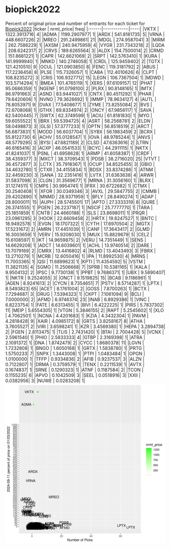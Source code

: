 # biopick2022
Percent of original price and number of entrants for each ticket for [Biopick2022](https://twitter.com/hashtag/Biopick2022)
|ticker |   nrml_price| freq|
|:------|------------:|----:|
|VKTX   | 1322.3913716|    4|
|ADMA   | 1199.2907977|    1|
|ARDX   |  541.8181735|    5|
|VRNA   |  448.6607226|    2|
|MREO   |  291.2499861|   21|
|MDGL   |  274.9587041|    3|
|MIRM   |  262.7586229|    1|
|AXSM   |  240.9475959|    4|
|VYGR   |  231.7343218|    2|
|LQDA   |  208.6242317|    2|
|CRVS   |  189.6265564|    3|
|ALDX   |  154.7500014|    2|
|CRMD   |  151.8681221|    1|
|CAPR   |  142.6621069|    2|
|SRPT   |  142.5763410|    1|
|KURA   |  141.9999940|    1|
|MNKD   |  140.2746058|    1|
|CRDL   |  125.9459402|    2|
|TGTX   |  121.4210510|    9|
|OCUL   |  121.0903850|    8|
|FENC   |  119.3181792|    2|
|ABUS   |  117.2236458|    8|
|PLSE   |  115.7326057|    1|
|CABA   |  112.4010626|    6|
|CLPT   |  108.8235272|    3|
|CRIS   |  106.9327712|   15|
|LEGN   |  106.7367504|    1|
|MDWD   |  103.5714294|    1|
|BMEA   |  101.4765119|    1|
|XERS   |   97.6109157|   12|
|PHAT   |   95.0686359|    1|
|NGENF  |   91.0798100|    2|
|PLRX   |   90.8148165|    1|
|IMTX   |   86.9791663|    2|
|ASND   |   83.9441027|    1|
|CNTX   |   80.4511292|    1|
|PHAR   |   79.6420606|    1|
|NVNO   |   79.3626692|    1|
|IMMP   |   78.9634127|    4|
|AUTL   |   78.8053971|    9|
|DVAX   |   77.5408677|    1|
|ZYME   |   73.8255084|    2|
|BVS    |   72.6708068|    1|
|GTHX   |   69.8334974|    2|
|ONCY   |   67.9856117|    1|
|SAVA   |   62.5400445|    7|
|SWTX   |   62.3749599|    1|
|ACIU   |   61.8181830|    1|
|MYO    |   59.6055522|    1|
|IBRX   |   59.5394725|    4|
|ASRT   |   58.2568781|    2|
|ELDN   |   58.0498873|    3|
|GLSI   |   57.3777233|    1|
|OPTN   |   56.8518519|    2|
|ARCT   |   56.6873831|    1|
|MODD   |   56.6037704|    1|
|SYBX   |   56.1983459|    2|
|BCRX   |   55.8122730|    6|
|ACHV   |   55.0128547|    1|
|IOVA   |   48.9785244|    1|
|ANVS   |   48.5779295|    3|
|BYSI   |   47.6821189|    2|
|CLSD   |   47.6363616|    2|
|LTRN   |   46.6165416|    3|
|ACXP   |   46.0541533|    1|
|BCYC   |   44.2911115|    1|
|NKTX   |   41.8241037|    1|
|PSNL   |   41.6958628|    1|
|ARMP   |   41.6058387|    1|
|CRDF   |   38.4359377|    3|
|MXCT   |   38.3709543|    1|
|PDSB   |   38.2716020|   25|
|VTVT   |   36.4572877|    3|
|LCTX   |   35.7918367|    1|
|OCUP   |   34.8525455|    3|
|GBIO   |   34.4632780|    1|
|CTXR   |   34.4155834|    1|
|BDSX   |   33.8374286|    1|
|ATNM   |   32.4459230|    3|
|SANA   |   32.2351416|    1|
|LVTX   |   31.6363638|    4|
|ARWR   |   31.5837098|    3|
|CLGN   |   31.3569677|    1|
|MRNA   |   31.3056160|    1|
|BLRX   |   31.1274511|    1|
|CMPS   |   30.9954741|    1|
|IFRX   |   30.6722682|    1|
|CTMX   |   30.2540408|    1|
|XFOR   |   30.0349346|    3|
|AVXL   |   29.5847755|    2|
|CMMB   |   29.4202890|    1|
|MNMD   |   28.9371959|    1|
|BFLY   |   28.8490274|    1|
|ADAP   |   28.8000011|   15|
|AUPH   |   28.5745501|   17|
|APTO   |   27.3333319|    8|
|QURE   |   26.3741555|    1|
|PGEN   |   26.2237187|    1|
|NSCIF  |   25.7777770|    1|
|TARA   |   25.1851859|    1|
|CNTB   |   24.4660188|    1|
|SLS    |   23.8698011|    1|
|PRQR   |   23.0961295|    3|
|HOOK   |   22.6609458|    2|
|HRTX   |   19.8247527|    1|
|BNTC   |   18.9492578|    1|
|EVGN   |   18.1707322|    1|
|CYTH   |   17.6970504|    2|
|MGTX   |   17.5231672|    2|
|AMRN   |   17.4451039|    1|
|CANF   |   17.3643417|    2|
|GLMD   |   16.3003659|    1|
|VERV   |   15.9208030|    1|
|IMUX   |   15.8829679|    5|
|CELZ   |   15.6108597|    1|
|IKT    |   14.9659875|    2|
|VERU   |   14.7351449|    1|
|SENS   |   14.6629208|    1|
|ADCT   |   14.6039601|    1|
|ACHL   |   13.9740514|    2|
|DARE   |   13.7079169|    2|
|CMRX   |   13.4416802|    4|
|RLMD   |   13.4043493|    3|
|FBRX   |   13.2710279|    1|
|MCRB   |   12.6050416|    1|
|IPA    |   11.8992530|    4|
|MRNS   |   11.7003365|    1|
|QSI    |   11.6899623|    1|
|KPTI   |   11.4354592|    5|
|VSTM   |   11.3821135|    4|
|SGMO   |   11.2506668|    7|
|SPRB   |   10.5381165|    1|
|KALA   |    9.9504132|    2|
|IPSC   |    9.7730138|    1|
|PPBT   |    9.7686371|    1|
|UBX    |    9.5890407|    1|
|NKTR   |    9.2524055|    3|
|ONCT   |    9.1519825|   15|
|BCAB   |    9.1186961|    1|
|AGEN   |    8.9241613|    2|
|CYCN   |    8.7354651|    7|
|PSTV   |    8.5714287|    1|
|LPTX   |    8.5493823|   65|
|ACET   |    8.1761004|    2|
|GOSS   |    7.8700263|    1|
|BCTX   |    7.7294687|    3|
|DRUG   |    7.5394323|    1|
|CKPT   |    7.1061094|    9|
|BCLI   |    7.0000000|    2|
|AFMD   |    6.9746374|   23|
|INAB   |    6.8929386|    1|
|VINC   |    6.8223754|    1|
|FATE   |    6.6313455|    1|
|BIVI   |    6.4222225|    1|
|PIRS   |    5.7837302|   11|
|MEIP   |    5.6554305|    1|
|VTGN   |    5.3846155|    2|
|RAPT   |    5.2545602|    1|
|XLO    |    4.7062501|    1|
|NCNA   |    4.4201683|    1|
|KZIA   |    4.3432304|    1|
|PAVM   |    4.2818428|    9|
|XAIR   |    4.0985172|    8|
|GRTS   |    3.8258167|    8|
|ATHA   |    3.7605527|    2|
|VIRI   |    3.6598241|    1|
|KZR    |    3.4569380|    1|
|HEPA   |    3.2894738|    2|
|FGEN   |    2.8113475|    1|
|TLIS   |    2.7431420|    1|
|BTAI   |    2.7004428|    5|
|VCNX   |    2.5961540|    1|
|PHIO   |    2.5833333|    4|
|GTBP   |    2.3169398|    1|
|ATRA   |    2.1091372|    1|
|DNA    |    1.8742479|    2|
|CYCC   |    1.8680378|   11|
|LGVN   |    1.7232808|    1|
|BNGO   |    1.6050168|    1|
|GRTX   |    1.5838780|    1|
|PRTG   |    1.5750233|    7|
|SNPX   |    1.3443008|    1|
|PTPI   |    1.0483484|    1|
|OPGN   |    1.0100000|    1|
|TFFP   |    0.9334836|    2|
|AFIB   |    0.9237537|    3|
|ALZN   |    0.7122807|    1|
|DRMA   |    0.3759579|    1|
|TENX   |    0.2211539|    1|
|AVTX   |    0.1674837|    1|
|SRNE   |    0.1290323|    1|
|ATNF   |    0.1187584|    2|
|TCON   |    0.1155235|    6|
|APVO   |    0.1042509|    3|
|SEEL   |    0.0518916|    3|
|XXII   |    0.0382956|    3|
|NUWE   |    0.0283208|    1|
![retvspicks](biopicks.png?raw=true)
